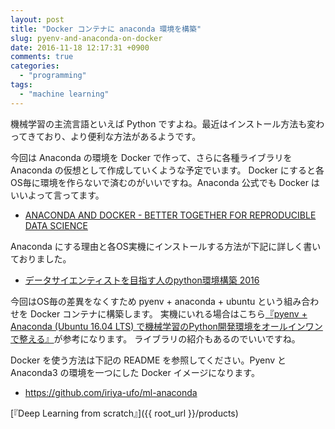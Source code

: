 ```yaml
---
layout: post
title: "Docker コンテナに anaconda 環境を構築"
slug: pyenv-and-anaconda-on-docker
date: 2016-11-18 12:17:31 +0900
comments: true
categories:
  - "programming"
tags:
  - "machine learning"
---
```


機械学習の主流言語といえば Python ですよね。最近はインストール方法も変わってきており、より便利な方法があるようです。

今回は Anaconda の環境を Docker で作って、さらに各種ライブラリを Anaconda の仮想として作成していくような予定でいます。
Docker にすると各OS毎に環境を作らないで済むのがいいですね。Anaconda 公式でも Docker はいいよって言ってます。

- [ANACONDA AND DOCKER - BETTER TOGETHER FOR REPRODUCIBLE DATA SCIENCE](https://www.continuum.io/blog/developer-blog/anaconda-and-docker-better-together-reproducible-data-science)

Anaconda にする理由と各OS実機にインストールする方法が下記に詳しく書いておりました。

- [データサイエンティストを目指す人のpython環境構築 2016](http://qiita.com/y__sama/items/5b62d31cb7e6ed50f02c)

今回はOS毎の差異をなくすため pyenv + anaconda + ubuntu という組み合わせを Docker コンテナに構築します。
実機にいれる場合はこちら[『pyenv + Anaconda (Ubuntu 16.04 LTS) で機械学習のPython開発環境をオールインワンで整える』](http://blog.algolab.jp/post/2016/08/21/pyenv-anaconda-ubuntu/)が参考になります。
ライブラリの紹介もあるのでいいですね。

Docker を使う方法は下記の README を参照してください。Pyenv と Anaconda3 の環境を一つにした Docker イメージになります。

- https://github.com/iriya-ufo/ml-anaconda

[『Deep Learning from scratch』]({{ root_url }}/products)

